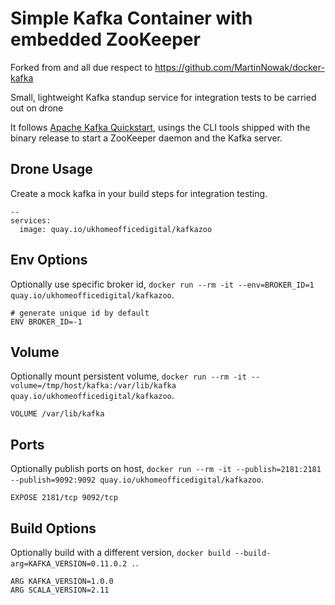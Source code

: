 # Simple Kafka Container with embedded ZooKeeper

Forked from and all due respect to https://github.com/MartinNowak/docker-kafka

Small, lightweight Kafka standup service for integration tests to be carried out on drone

It follows [Apache Kafka Quickstart](https://kafka.apache.org/quickstart),
usings the CLI tools shipped with the binary release to start a ZooKeeper daemon
and the Kafka server.


## Drone Usage

Create a mock kafka in your build steps for integration testing. 
```
--
services:
  image: quay.io/ukhomeofficedigital/kafkazoo
```

## Env Options

Optionally use specific broker id, `docker run --rm -it --env=BROKER_ID=1 quay.io/ukhomeofficedigital/kafkazoo`.
```
# generate unique id by default
ENV BROKER_ID=-1
```

## Volume

Optionally mount persistent volume, `docker run --rm -it --volume=/tmp/host/kafka:/var/lib/kafka quay.io/ukhomeofficedigital/kafkazoo`.
```
VOLUME /var/lib/kafka
```

## Ports

Optionally publish ports on host, `docker run --rm -it --publish=2181:2181 --publish=9092:9092 quay.io/ukhomeofficedigital/kafkazoo`.
```
EXPOSE 2181/tcp 9092/tcp
```

## Build Options

Optionally build with a different version, `docker build --build-arg=KAFKA_VERSION=0.11.0.2 .`.
```
ARG KAFKA_VERSION=1.0.0
ARG SCALA_VERSION=2.11
```
